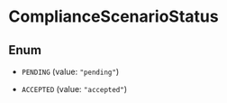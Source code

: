

# ComplianceScenarioStatus

## Enum


* `PENDING` (value: `"pending"`)

* `ACCEPTED` (value: `"accepted"`)



